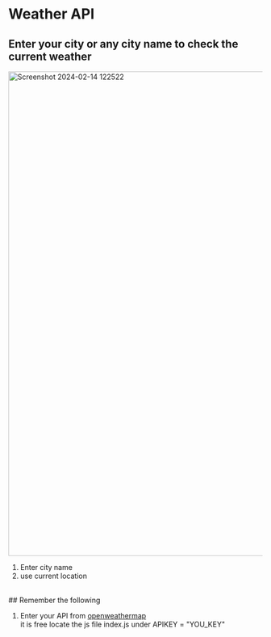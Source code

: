 # Weather API
## Enter your city or any city name to check the current weather
<img width="960" alt="Screenshot 2024-02-14 122522" src="https://github.com/danielkirwa/weatherapp/assets/56916012/a27987fc-c79d-481b-8611-c0dfa66ff77a">
<ol>
  <li>Enter city name</li>
  <li>use current location</li>
</ol>
<br>
## Remember the following

<ol>
  <li>Enter your API from <a href="https://openweathermap.org/">openweathermap</a> </li> it is free locate the js file index.js under APIKEY = "YOU_KEY"
</ol>
